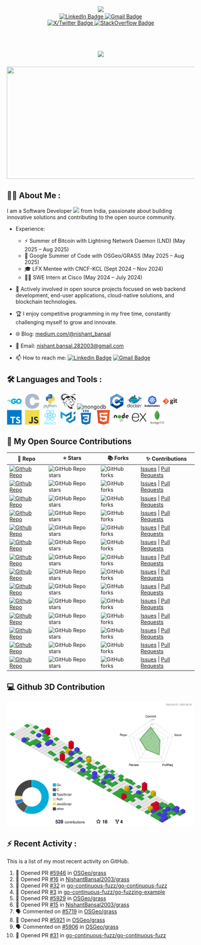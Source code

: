 <div id="header" align="center">
  <img src="https://media.giphy.com/media/M9gbBd9nbDrOTu1Mqx/giphy.gif" width="100"/>
  <div id="badges">
  <a href="https://www.linkedin.com/in/nishantbansal2003/">
    <img src="https://img.shields.io/badge/linkedin-blue?style=for-the-badge&logo=linkedin&logoColor=white" alt="LinkedIn Badge"/>
  </a>
  <a href="mailto:nishant.bansal.282003@gmail.com">
    <img src="https://img.shields.io/badge/Gmail-red?style=for-the-badge&logo=Gmail&logoColor=white" alt="Gmail Badge"/>
  </a>
    <br>
  <a href="https://x.com/Nishant282003">
    <img src="https://img.shields.io/badge/-black?style=for-the-badge&logo=X&logoColor=white" alt="X/Twitter Badge"/>
  </a>
  <a href="https://stackoverflow.com/users/29187632/nishant-bansal">
    <img src="https://img.shields.io/badge/stackoverflow-orange?style=for-the-badge&logo=stackoverflow&logoColor=white" alt="StackOverflow Badge"/>
  </a>
</div>
  <img src="https://komarev.com/ghpvc/?username=NishantBansal2003&style=flat-square&color=blue" alt=""/>
  <h1 align="center">
  <a href="https://git.io/typing-svg">
    <img src="https://readme-typing-svg.herokuapp.com/?lines=Hello,+There!+👋;It's+Nishant+Here....;Nice+to+e-meet+you!&center=true&size=30">
  </a>
</h1>
  <div align="center">
  <img src="https://media.giphy.com/media/dWesBcTLavkZuG35MI/giphy.gif" width="600" height="300"/>
</div>
</div>


## :man_technologist: About Me :
I am a Software Developer <img src="https://media.giphy.com/media/WUlplcMpOCEmTGBtBW/giphy.gif" width="30"> from India, passionate about building innovative solutions and contributing to the open source community.
- Experience:
  - ⚡ Summer of Bitcoin with Lightning Network Daemon (LND) (May 2025 – Aug 2025)
  - 🌱 Google Summer of Code with OSGeo/GRASS (May 2025 – Aug 2025)
  - 🎓 LFX Mentee with CNCF-KCL (Sept 2024 – Nov 2024)
  - 👨‍💻 SWE Intern at Cisco (May 2024 – July 2024)
-  🚀 Actively involved in open source projects focused on web backend development, end-user applications, cloud-native solutions, and blockchain technologies.
- 🏆 I enjoy competitive programming in my free time, constantly challenging myself to grow and innovate.
- 🌐 Blog: [medium.com/@nishant_bansal](https://medium.com/@nishant_bansal)  
- 📧 Email: nishant.bansal.282003@gmail.com

- :mailbox: How to reach me: [![Linkedin Badge](https://img.shields.io/badge/Linkedin-blue?style=flat&logo=Linkedin&logoColor=white)](https://www.linkedin.com/in/nishantbansal2003/) [![Gmail Badge](https://img.shields.io/badge/Gmail-red?style=flat&logo=Gmail&logoColor=white)](mailto:nishant.bansal.282003@gmail.com)


## :hammer_and_wrench: Languages and Tools :
<div>
  <img src="https://github.com/devicons/devicon/blob/master/icons/go/go-original-wordmark.svg" title="Go" alt="Go" width="40" height="40"/>&nbsp;
   <img src="https://github.com/devicons/devicon/blob/master/icons/c/c-original.svg" title="C" alt="C" width="40" height="40"/>&nbsp;
     <img src="https://github.com/devicons/devicon/blob/master/icons/python/python-original-wordmark.svg" title="python" alt="python" width="40" height="40"/>&nbsp;
   <img src="https://github.com/ForkAwesome/Fork-Awesome/blob/master/src/icons/svg/gnu.svg" alt="GNU Icon" width="40" height="40">
   <img src="https://user-images.githubusercontent.com/69708588/109414895-ac460200-79db-11eb-9570-d967adf634b2.png" title="mongodb" alt="mongodb" width="40" height="40"/>&nbsp;
   <img src="https://github.com/devicons/devicon/blob/master/icons/cplusplus/cplusplus-original.svg" title="Cpp" alt="Cpp" width="40" height="40"/>&nbsp;
    <img src="https://github.com/devicons/devicon/blob/master/icons/docker/docker-original-wordmark.svg" title="docker" alt="docker" width="40" height="40"/>&nbsp;
  <img src="https://github.com/devicons/devicon/blob/master/icons/kubernetes/kubernetes-original-wordmark.svg" title="kubernetes" alt="kubernetes" width="40" height="40"/>&nbsp;
    <img src="https://github.com/devicons/devicon/blob/master/icons/git/git-original-wordmark.svg" title="Git" **alt="Git" width="40" height="40"/>&nbsp;
   <img src="https://github.com/devicons/devicon/blob/master/icons/typescript/typescript-original.svg" title="typescript" alt="typescript" width="40" height="40"/>&nbsp;
  <img src="https://github.com/devicons/devicon/blob/master/icons/javascript/javascript-original.svg" title="JavaScript" alt="JavaScript" width="40" height="40"/>&nbsp;
  <img src="https://github.com/devicons/devicon/blob/master/icons/react/react-original-wordmark.svg" title="React" alt="React" width="40" height="40"/>&nbsp;
  <img src="https://github.com/devicons/devicon/blob/master/icons/materialui/materialui-original.svg" title="Material UI" alt="Material UI" width="40" height="40"/>&nbsp;
  <img src="https://github.com/devicons/devicon/blob/master/icons/css3/css3-plain-wordmark.svg"  title="CSS3" alt="CSS" width="40" height="40"/>&nbsp;
  <img src="https://github.com/devicons/devicon/blob/master/icons/html5/html5-original.svg" title="HTML5" alt="HTML" width="40" height="40"/>&nbsp;
  <img src="https://github.com/devicons/devicon/blob/master/icons/nodejs/nodejs-original-wordmark.svg" title="NodeJS" alt="NodeJS" width="40" height="40"/>&nbsp;
   <img src="https://github.com/devicons/devicon/blob/master/icons/express/express-original.svg" title="express" alt="express" width="40" height="40"/>&nbsp;
  <img src="https://github.com/devicons/devicon/blob/master/icons/mongodb/mongodb-original-wordmark.svg" title="mongodb" alt="mongodb" width="40" height="40"/>&nbsp;
</div>

<!-- ---

## :fire: My Stats :
<p align="center">
  <img width="48%" src="https://github-readme-stats.vercel.app/api?username=NishantBansal2003&show_icons=true&theme=tokyonight" />
  <img width="51%" src="https://github-readme-streak-stats.herokuapp.com/?user=NishantBansal2003&theme=tokyonight" />
</p>

<p align="center">
<img width="40%" src="https://github-readme-stats.vercel.app/api/top-langs/?username=NishantBansal2003&layout=compact&theme=tokyonight" />
</p> -->

## :telescope: My Open Source Contributions
| 🎁 Repo | ⭐ Stars | 📚 Forks | ✨ Contributions |
| --- | --- | --- | --- |
| [![Github Repo](https://img.shields.io/badge/OSGeo-grass-green?style=flat&logo=C)](https://github.com/OSGeo/grass) | ![GitHub Repo stars](https://img.shields.io/github/stars/OSGeo/grass?style=flat) | ![GitHub forks](https://img.shields.io/github/forks/OSGeo/grass?style=flat) | [Issues](https://github.com/OSGeo/grass/issues?q=is%3Aissue%20author%3ANishantBansal2003%20) \| [Pull Requests](https://github.com/OSGeo/grass/pulls?q=is%3Apr+author%3ANishantBansal2003+)
| [![Github Repo](https://img.shields.io/badge/go--continuous--fuzz-go--continuous--fuzz-00ADD8?style=flat&logo=go)](https://github.com/go-continuous-fuzz/go-continuous-fuzz) | ![GitHub Repo stars](https://img.shields.io/github/stars/go-continuous-fuzz/go-continuous-fuzz?style=flat) | ![GitHub forks](https://img.shields.io/github/forks/go-continuous-fuzz/go-continuous-fuzz?style=flat) | [Issues](https://github.com/go-continuous-fuzz/go-continuous-fuzz/issues?q=is%3Aissue%20author%3ANishantBansal2003%20) \| [Pull Requests](https://github.com/go-continuous-fuzz/go-continuous-fuzz/pulls?q=is%3Apr+author%3ANishantBansal2003+)
| [![Github Repo](https://img.shields.io/badge/go--continuous--fuzz-go--fuzzing--example-red?style=flat&logo=go)](https://github.com/go-continuous-fuzz/go-fuzzing-example) | ![GitHub Repo stars](https://img.shields.io/github/stars/go-continuous-fuzz/go-fuzzing-example?style=flat) | ![GitHub forks](https://img.shields.io/github/forks/go-continuous-fuzz/go-fuzzing-example?style=flat) | [Issues](https://github.com/go-continuous-fuzz/go-fuzzing-example/issues?q=is%3Aissue%20author%3ANishantBansal2003%20) \| [Pull Requests](https://github.com/go-continuous-fuzz/go-fuzzing-example/pulls?q=is%3Apr+author%3ANishantBansal2003+)
| [![Github Repo](https://img.shields.io/badge/lightningnetwork-lnd-blue?style=flat&logo=go)](https://github.com/lightningnetwork/lnd) | ![GitHub Repo stars](https://img.shields.io/github/stars/lightningnetwork/lnd?style=flat) | ![GitHub forks](https://img.shields.io/github/forks/lightningnetwork/lnd?style=flat) | [Issues](https://github.com/lightningnetwork/lnd/issues?q=is%3Aissue%20author%3ANishantBansal2003%20) \| [Pull Requests](https://github.com/lightningnetwork/lnd/pulls?q=is%3Apr+author%3ANishantBansal2003+)
| [![Github Repo](https://img.shields.io/badge/ElementsProject-lightning-purple?style=flat&logo=python)](https://github.com/ElementsProject/lightning) | ![GitHub Repo stars](https://img.shields.io/github/stars/ElementsProject/lightning?style=flat) | ![GitHub forks](https://img.shields.io/github/forks/ElementsProject/lightning?style=flat) | [Issues](https://github.com/ElementsProject/lightning/issues?q=is%3Aissue%20author%3ANishantBansal2003%20) \| [Pull Requests](https://github.com/ElementsProject/lightning/pulls?q=is%3Apr+author%3ANishantBansal2003+)
| [![Github Repo](https://img.shields.io/badge/kcl--lang-kpm-yellow?style=flat&logo=go)](https://github.com/kcl-lang/kpm) | ![GitHub Repo stars](https://img.shields.io/github/stars/kcl-lang/kpm?style=flat) | ![GitHub forks](https://img.shields.io/github/forks/kcl-lang/kpm?style=flat) | [Issues](https://github.com/kcl-lang/kpm/issues?q=is%3Aissue%20author%3ANishantBansal2003%20) \| [Pull Requests](https://github.com/kcl-lang/kpm/pulls?q=is%3Apr+author%3ANishantBansal2003+)
| [![Github Repo](https://img.shields.io/badge/kcl--lang-modules-rainbow?style=flat&logo=githubactions)](https://github.com/kcl-lang/modules) | ![GitHub Repo stars](https://img.shields.io/github/stars/kcl-lang/modules?style=flat) | ![GitHub forks](https://img.shields.io/github/forks/kcl-lang/modules?style=flat) | [Issues](https://github.com/kcl-lang/modules/issues?q=is%3Aissue%20author%3ANishantBansal2003%20) \| [Pull Requests](https://github.com/kcl-lang/modules/pulls?q=is%3Apr+author%3ANishantBansal2003+)
| [![Github Repo](https://img.shields.io/badge/keploy-keploy-orange?style=flat&logo=go)](https://github.com/keploy/keploy) | ![GitHub Repo stars](https://img.shields.io/github/stars/keploy/keploy?style=flat) | ![GitHub forks](https://img.shields.io/github/forks/keploy/keploy?style=flat) | [Issues](https://github.com/keploy/keploy/issues?q=is%3Aissue%20author%3ANishantBansal2003%20) \| [Pull Requests](https://github.com/keploy/keploy/pulls?q=is%3Apr+author%3ANishantBansal2003+)
| [![Github Repo](https://img.shields.io/badge/keploy-samples--go-red?style=flat&logo=go)](https://github.com/keploy/samples-go) | ![GitHub Repo stars](https://img.shields.io/github/stars/keploy/samples-go?style=flat) | ![GitHub forks](https://img.shields.io/github/forks/keploy/samples-go?style=flat) | [Issues](https://github.com/keploy/samples-go/issues?q=is%3Aissue%20author%3ANishantBansal2003%20) \| [Pull Requests](https://github.com/keploy/samples-go/pulls?q=is%3Apr+author%3ANishantBansal2003+)
| [![Github Repo](https://img.shields.io/badge/karmada--io-karmada-lightblue?style=flat&logo=go)](https://github.com/karmada-io/karmada) | ![GitHub Repo stars](https://img.shields.io/github/stars/karmada-io/karmada?style=flat) | ![GitHub forks](https://img.shields.io/github/forks/karmada-io/karmada?style=flat) | [Issues](https://github.com/karmada-io/karmada/issues?q=is%3Aissue%20author%3ANishantBansal2003%20) \| [Pull Requests](https://github.com/karmada-io/karmada/pulls?q=is%3Apr+author%3ANishantBansal2003+)
| [![Github Repo](https://img.shields.io/badge/kubeedge-kubeedge-darkblue?style=flat&logo=gnu-bash)](https://github.com/kubeedge/kubeedge) | ![GitHub Repo stars](https://img.shields.io/github/stars/kubeedge/kubeedge?style=flat) | ![GitHub forks](https://img.shields.io/github/forks/kubeedge/kubeedge?style=flat) | [Issues](https://github.com/kubeedge/kubeedge/issues?q=is%3Aissue%20author%3ANishantBansal2003%20) \| [Pull Requests](https://github.com/kubeedge/kubeedge/pulls?q=is%3Apr+author%3ANishantBansal2003+)
| [![Github Repo](https://img.shields.io/badge/thanos--io-thanos-violet?style=flat&logo=go)](https://github.com/thanos-io/thanos) | ![GitHub Repo stars](https://img.shields.io/github/stars/thanos-io/thanos?style=flat) | ![GitHub forks](https://img.shields.io/github/forks/thanos-io/thanos?style=flat) | [Issues](https://github.com/thanos-io/thanos/issues?q=is%3Aissue%20author%3ANishantBansal2003%20) \| [Pull Requests](https://github.com/thanos-io/thanos/pulls?q=is%3Apr+author%3ANishantBansal2003+)
| [![Github Repo](https://img.shields.io/badge/lcompilers-lpython-yellow?style=flat&logo=cplusplus)](https://github.com/lcompilers/lpython) | ![GitHub Repo stars](https://img.shields.io/github/stars/lcompilers/lpython?style=flat) | ![GitHub forks](https://img.shields.io/github/forks/lcompilers/lpython?style=flat) | [Issues](https://github.com/lcompilers/lpython/issues?q=is%3Aissue%20author%3ANishantBansal2003%20) \| [Pull Requests](https://github.com/lcompilers/lpython/pulls?q=is%3Apr+author%3ANishantBansal2003+)
| [![Github Repo](https://img.shields.io/badge/lfortran-lfortran-brown?style=flat&logo=cplusplus)](https://github.com/lfortran/lfortran) | ![GitHub Repo stars](https://img.shields.io/github/stars/lfortran/lfortran?style=flat) | ![GitHub forks](https://img.shields.io/github/forks/lfortran/lfortran?style=flat) | [Issues](https://github.com/lfortran/lfortran/issues?q=is%3Aissue%20author%3ANishantBansal2003%20) \| [Pull Requests](https://github.com/lfortran/lfortran/pulls?q=is%3Apr+author%3ANishantBansal2003+)



## :computer: Github 3D Contribution

![](./profile-3d-contrib/profile-gitblock.svg)


## :zap: Recent Activity :

This is a list of my most recent activity on GitHub.

<!--START_SECTION:activity-->
1. 💪 Opened PR [#5946](https://github.com/OSGeo/grass/pull/5946) in [OSGeo/grass](https://github.com/OSGeo/grass)
2. 💪 Opened PR [#16](https://github.com/NishantBansal2003/grass/pull/16) in [NishantBansal2003/grass](https://github.com/NishantBansal2003/grass)
3. 💪 Opened PR [#32](https://github.com/go-continuous-fuzz/go-continuous-fuzz/pull/32) in [go-continuous-fuzz/go-continuous-fuzz](https://github.com/go-continuous-fuzz/go-continuous-fuzz)
4. 💪 Opened PR [#3](https://github.com/go-continuous-fuzz/go-fuzzing-example/pull/3) in [go-continuous-fuzz/go-fuzzing-example](https://github.com/go-continuous-fuzz/go-fuzzing-example)
5. 💪 Opened PR [#5929](https://github.com/OSGeo/grass/pull/5929) in [OSGeo/grass](https://github.com/OSGeo/grass)
6. 💪 Opened PR [#15](https://github.com/NishantBansal2003/grass/pull/15) in [NishantBansal2003/grass](https://github.com/NishantBansal2003/grass)
7. 🗣 Commented on [#5719](https://github.com/OSGeo/grass/issues/5719#issuecomment-2992456359) in [OSGeo/grass](https://github.com/OSGeo/grass)
8. 💪 Opened PR [#5921](https://github.com/OSGeo/grass/pull/5921) in [OSGeo/grass](https://github.com/OSGeo/grass)
9. 🗣 Commented on [#5906](https://github.com/OSGeo/grass/pull/5906#issuecomment-2990293059) in [OSGeo/grass](https://github.com/OSGeo/grass)
10. 💪 Opened PR [#31](https://github.com/go-continuous-fuzz/go-continuous-fuzz/pull/31) in [go-continuous-fuzz/go-continuous-fuzz](https://github.com/go-continuous-fuzz/go-continuous-fuzz)
<!--END_SECTION:activity-->

